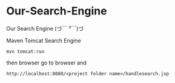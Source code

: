 # Our-Search-Engine
Our Search Engine (づ￣ ³￣)づ

Maven Tomcat Search Engine
```
mvn tomcat:run
```

then browser go to browser and
```
http://localhost:8080/<project folder name>/handlesearch.jsp
```
